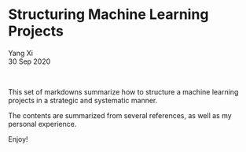 # Structuring Machine Learning Projects
Yang Xi<br>
30 Sep 2020

<br>

This set of markdowns summarize how to structure a machine learning projects in a strategic and systematic manner.

The contents are summarized from several references, as well as my personal experience.

Enjoy!
